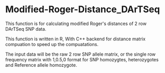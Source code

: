# Modified-Roger-Distance_DArTSeq
This function is for calculating modified Roger's distances of 2 row DArTSeq SNP data.

This function is written in R, With C++ backend for distance matrix compuation to speed up the compuatations. 

The input data will be the raw 2 row SNP allele matrix, or the single row frequency matrix with 1,0.5,0 format for SNP homozygtes, heterozygotes and Reference allele homozygote. 
